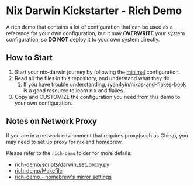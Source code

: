 # Nix Darwin Kickstarter - Rich Demo

A rich demo that contains a lot of configuration that can be used as a reference for your own configuration, but it may **OVERWRITE** your system configuration, 
so **DO NOT** deploy it to your own system directly.


## How to Start

1. Start your nix-darwin journey by following the [minimal](../minimal) configuration.
2. Read all the files in this repository, and understand what they do.
   1. If you have trouble understanding, [ryan4yin/nixos-and-flakes-book](https://github.com/ryan4yin/nixos-and-flakes-book) is a good resource to learn nix and flakes.
3. Copy and CUSTOMIZE the configuration you need from this demo to your own configuration.


## Notes on Network Proxy

If you are in a network environment that requires proxy(such as China), you may need to set up proxy for nix and homebrew.

Please refer to the `rich-demo` folder for more details:

- [rich-demo/scripts/darwin_set_proxy.py](https://github.com/ryan4yin/nix-darwin-kickstarter/blob/main/rich-demo/scripts/darwin_set_proxy.py)
- [rich-demo/Makefile](https://github.com/ryan4yin/nix-darwin-kickstarter/blob/main/rich-demo/Makefile)
- [rich-demo - homebrew's mirror settings](https://github.com/ryan4yin/nix-darwin-kickstarter/blob/main/rich-demo/modules/apps.nix#L26-L34)

